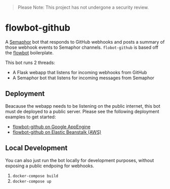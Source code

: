 > Please Note: This project has not undergone a security review.


# flowbot-github

A [Semaphor](https://spideroak.com/solutions/semaphor) bot that responds to GitHub webhooks and posts a summary of those webhook events to Semaphor channels. `flobot-github` is based off the [flowbot](https://github.com/SpiderOak/flowbot) boilerplate.

This bot runs 2 threads:
  - A Flask webapp that listens for incoming webhooks from GitHub
  - A Semaphor bot that listens for incoming messages from Semaphor

## Deployment

Beacause the webapp needs to be listening on the public internet, this bot must de deployed to a public server. Please see the following deployment examples to get started:
  - [flowbot-github on Google AppEngine](https://github.com/SpiderOak/flowbot-github-appengine)
  - [flowbot-github on Elastic Beanstalk (AWS)](https://github.com/SpiderOak/flowbot-github-aws)


## Local Development
You can also just run the bot locally for development purposes, without exposing a public endpoing for webhooks.

1. `docker-compose build`
2. `docker-compose up`